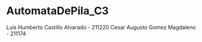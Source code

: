 # AutomataDePila_C3

Luis Humberto Castillo Alvarado - 211220
Cesar Augusto Gomez Magdaleno - 211174
